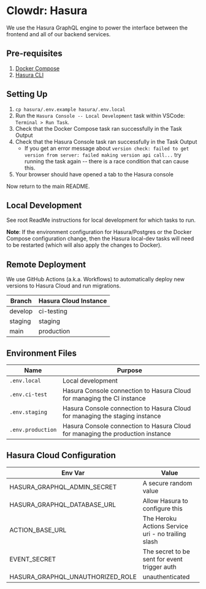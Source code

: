 # Clowdr: Hasura

We use the Hasura GraphQL engine to power the interface between the frontend
and all of our backend services.

## Pre-requisites

1. [Docker Compose](https://docs.docker.com/compose/)
1. [Hasura CLI](https://hasura.io/docs/1.0/graphql/core/hasura-cli/install-hasura-cli.html)

## Setting Up

1. `cp hasura/.env.example hasura/.env.local`
1. Run the `Hasura Console -- Local Development` task within VSCode:
   `Terminal > Run Task`.
1. Check that the Docker Compose task ran successfully in the Task Output
1. Check that the Hasura Console task ran successfully in the Task Output
    - If you get an error message about `version check: failed to get
      version from server: failed making version api call...` try running
      the task again -- there is a race condition that can cause this.
1. Your browser should have opened a tab to the Hasura console

Now return to the main README.

## Local Development

See root ReadMe instructions for local development for which tasks to run.

**Note**: If the environment configuration for Hasura/Postgres or the Docker
Compose configuration change, then the Hasura local-dev tasks will need to
be restarted (which will also apply the changes to Docker).

## Remote Deployment

We use GitHub Actions (a.k.a. Workflows) to automatically deploy new versions
to Hasura Cloud and run migrations.

| Branch  | Hasura Cloud Instance |
| ------- | --------------------- |
| develop | ci-testing            |
| staging | staging               |
| main    | production            |

## Environment Files

| Name              | Purpose                                                                        |
| ----------------- | ------------------------------------------------------------------------------ |
| `.env.local`      | Local development                                                              |
| `.env.ci-test`    | Hasura Console connection to Hasura Cloud for managing the CI instance         |
| `.env.staging`    | Hasura Console connection to Hasura Cloud for managing the staging instance    |
| `.env.production` | Hasura Console connection to Hasura Cloud for managing the production instance |

## Hasura Cloud Configuration

| Env Var                          | Value                                              |
| -------------------------------- | -------------------------------------------------- |
| HASURA_GRAPHQL_ADMIN_SECRET      | A secure random value                              |
| HASURA_GRAPHQL_DATABASE_URL      | Allow Hasura to configure this                     |
| ACTION_BASE_URL                  | The Heroku Actions Service uri - no trailing slash |
| EVENT_SECRET                     | The secret to be sent for event trigger auth       |
| HASURA_GRAPHQL_UNAUTHORIZED_ROLE | unauthenticated                                    |
